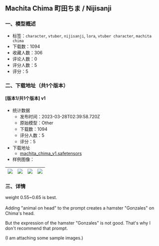 ## Machita Chima 町田ちま / Nijisanji
### 一、模型概述

- 标签：`character`, `vtuber`, `nijisanji`, `lora`, `vtuber character`, `machita chima`
- 下载数：1094
- 收藏人数：306
- 评论人数：0
- 评分人数：5
- 评分：5

### 二、下载地址（共1个版本）

#### [版本1/共1个版本] v1

- 统计数据
  - 发布时间：2023-03-28T02:39:58.720Z
  - 原始模型：Other
  - 下载数：1094
  - 评分人数：5
  - 评分：5
- 下载地址
  - [machita_chima_v1.safetensors](https://civitai.com/api/download/models/22220)
- 样例图像：

| <img src="https://image.civitai.com/xG1nkqKTMzGDvpLrqFT7WA/27b315b2-610d-4ef1-8120-bf0587db6500/width=450/238401.jpeg" /> | <img src="https://image.civitai.com/xG1nkqKTMzGDvpLrqFT7WA/3aca960d-7a94-4612-d630-575dab559600/width=450/238407.jpeg" /> | <img src="https://image.civitai.com/xG1nkqKTMzGDvpLrqFT7WA/b83e615d-1088-4642-5c6e-d06dac7db600/width=450/238410.jpeg" /> | <img src="https://image.civitai.com/xG1nkqKTMzGDvpLrqFT7WA/4d14d38a-beda-4a93-13f1-ea94868b6800/width=450/238409.jpeg" /> |
| ---- | ---- | ---- | ---- |


### 三、详情
<p>weight 0.55~0.65 is best.<br /><br />Adding "animal on head" to the prompt creates a hamster "Gonzales" on Chima's head.</p><p>But the expression of the hamster "Gonzales" is not good. That's why I don't recommend that prompt.</p><p>(I am attaching some sample images.)</p>